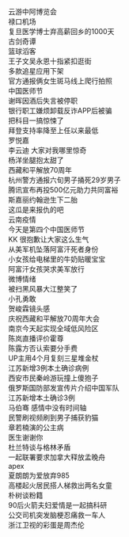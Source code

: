 云游中阿博览会  
禄口机场  
复旦医学博士弃高薪回乡的1000天  
古剑奇谭  
篮球滔客  
王子文吴永恩十指紧扣逛街  
多款追星应用下架  
官方通报俩女生斑马线上爬行拍照  
中国医师节  
谢晖因酒后失言被停职  
银行职工嫌烦卸载反诈APP后被骗  
把科目一搞惊悚了  
拜登支持率降至上任以来最低  
罗悦嘉  
李云迪 大家对我哪里惊奇  
杨洋坐腿抱太甜了  
西藏和平解放70周年  
杭州警方通报六旬男子捅死29岁男子  
腾讯宣布再投500亿元助力共同富裕  
斯嘉丽约翰逊生下二胎  
这瓜是来报仇的吧  
云南疫情  
今天是第四个中国医师节  
KK 很抱歉让大家这么生气  
从美军机坠落阿富汗死者身份  
小女孩给电梯里的牛奶贴暖宝宝  
阿富汗女孩哭求美军放行  
微博情绪  
被扫黑风暴大江整笑了  
小孔勇敢  
贺峻霖镜头感  
庆祝西藏和平解放70周年大会  
南京今天起实现全域低风险区  
陈岚直播评价霍尊  
陈露方否认索要分手费  
UP主用4个月复刻三星堆金杖  
江苏新增3例本土确诊病例  
西安市民秦岭游玩撞上傻狍子  
俄罗斯国防部发宣传片介绍中国军队  
江苏新增本土确诊3例  
马伯骞 感情中没有时间轴  
民警刷视频刷到男子捕获豹猫  
章若楠演的公主病  
医生谢谢你  
杜兰特谈与格林矛盾  
一起联署要求加拿大释放孟晚舟  
apex  
夏朗朗为爱放弃985  
高楼起火居民搭人梯救出两名女童  
朴树谈粉籍  
90后火箭夫妇爱情是一起搞科研  
公交司机突发脑梗忍痛救一车人  
浙江卫视的彩蛋是周杰伦  
